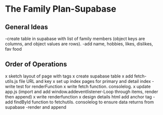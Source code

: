 # The Family Plan-Supabase

## General Ideas

-create table in supabase with list of family members (object keys are columns, and object values are rows).
-add name, hobbies, likes, dislikes, fav food

## Order of Operations

x sketch layout of page with tags
x create supabase table
x add fetch-utils.js file URL and key
x set up index pages for primary and detail index
-write test for renderFunction
x write fetch function. consolelog.
x update app.js (import and add window.addeventlistener-Loop through items, render then append)
x write renderfunction
x design details html add anchor tag
-add findById function to fetchutils. consolelog to ensure data returns from supabase
-render and append
